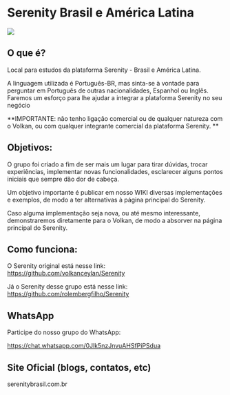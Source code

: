 Serenity Brasil e América Latina
=============================

<img src="https://github.com/volkanceylan/Serenity/blob/master/Tools/Images/serenity-logo-128.png" />

## O que é?

Local para estudos da plataforma Serenity - Brasil e América Latina.

A linguagem utilizada é Português-BR, mas sinta-se à vontade para perguntar em Português de outras nacionalidades, Espanhol ou Inglês.
Faremos um esforço para lhe ajudar a integrar a plataforma Serenity no seu negócio

**IMPORTANTE: não tenho ligação comercial ou de qualquer natureza com o Volkan, ou com qualquer integrante comercial da plataforma Serenity. **

## Objetivos:

O grupo foi criado a fim de ser mais um lugar para tirar dúvidas, trocar experiências, implementar novas funcionalidades, esclarecer alguns pontos iniciais que sempre dão dor de cabeça. 

Um objetivo importante é publicar em nosso WIKI diversas implementações e exemplos, de modo a ter alternativas à página principal do Serenity.

Caso alguma implementação seja nova, ou até mesmo interessante, demonstraremos diretamente para o Volkan, de modo a absorver na página principal do Serenity.

## Como funciona:

O Serenity original está nesse link: https://github.com/volkanceylan/Serenity

Já o Serenity desse grupo está nesse link: https://github.com/rolembergfilho/Serenity

## WhatsApp

Participe do nosso grupo do WhatsApp:

https://chat.whatsapp.com/0Jlk5nzJnvuAHSfPiPSdua

## Site Oficial (blogs, contatos, etc)
serenitybrasil.com.br
